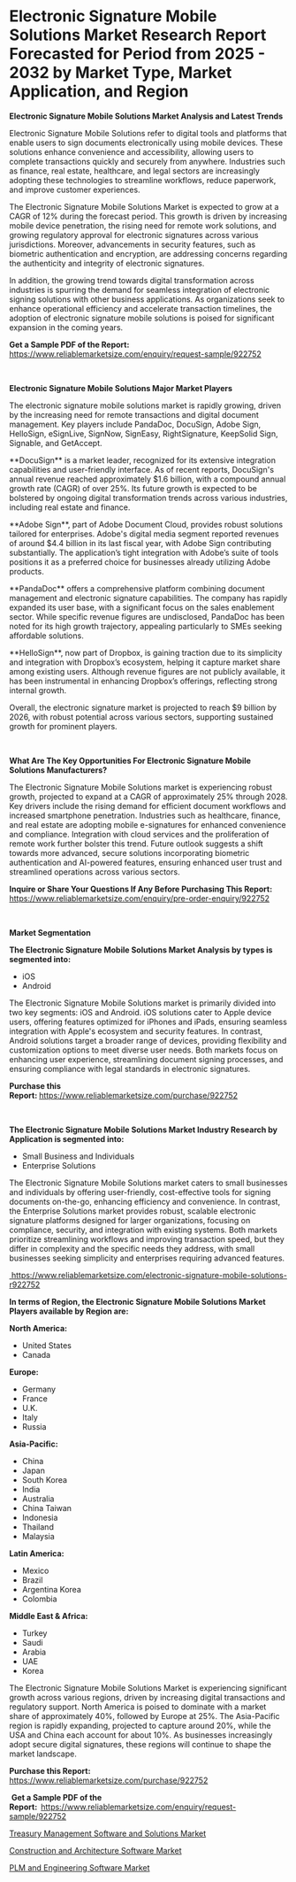 <p><h1>Electronic Signature Mobile Solutions Market Research Report Forecasted for Period from 2025 -  2032 by Market Type, Market Application, and Region</h1></p><p><strong>Electronic Signature Mobile Solutions Market Analysis and Latest Trends</strong></p>
<p><p>Electronic Signature Mobile Solutions refer to digital tools and platforms that enable users to sign documents electronically using mobile devices. These solutions enhance convenience and accessibility, allowing users to complete transactions quickly and securely from anywhere. Industries such as finance, real estate, healthcare, and legal sectors are increasingly adopting these technologies to streamline workflows, reduce paperwork, and improve customer experiences.</p><p>The Electronic Signature Mobile Solutions Market is expected to grow at a CAGR of 12% during the forecast period. This growth is driven by increasing mobile device penetration, the rising need for remote work solutions, and growing regulatory approval for electronic signatures across various jurisdictions. Moreover, advancements in security features, such as biometric authentication and encryption, are addressing concerns regarding the authenticity and integrity of electronic signatures. </p><p>In addition, the growing trend towards digital transformation across industries is spurring the demand for seamless integration of electronic signing solutions with other business applications. As organizations seek to enhance operational efficiency and accelerate transaction timelines, the adoption of electronic signature mobile solutions is poised for significant expansion in the coming years.</p></p>
<p><strong>Get a Sample PDF of the Report:&nbsp;</strong> <a href="https://www.reliablemarketsize.com/enquiry/request-sample/922752?utm_campaign=1991&utm_medium=2&utm_source=Github&utm_content=ia&utm_term=07032025&utm_id=electronic-signature-mobile-solutions">https://www.reliablemarketsize.com/enquiry/request-sample/922752</a></p>
<p>&nbsp;</p>
<p><strong>Electronic Signature Mobile Solutions Major Market Players</strong></p>
<p><p>The electronic signature mobile solutions market is rapidly growing, driven by the increasing need for remote transactions and digital document management. Key players include PandaDoc, DocuSign, Adobe Sign, HelloSign, eSignLive, SignNow, SignEasy, RightSignature, KeepSolid Sign, Signable, and GetAccept.</p><p>**DocuSign** is a market leader, recognized for its extensive integration capabilities and user-friendly interface. As of recent reports, DocuSign's annual revenue reached approximately $1.6 billion, with a compound annual growth rate (CAGR) of over 25%. Its future growth is expected to be bolstered by ongoing digital transformation trends across various industries, including real estate and finance.</p><p>**Adobe Sign**, part of Adobe Document Cloud, provides robust solutions tailored for enterprises. Adobe's digital media segment reported revenues of around $4.4 billion in its last fiscal year, with Adobe Sign contributing substantially. The application’s tight integration with Adobe’s suite of tools positions it as a preferred choice for businesses already utilizing Adobe products.</p><p>**PandaDoc** offers a comprehensive platform combining document management and electronic signature capabilities. The company has rapidly expanded its user base, with a significant focus on the sales enablement sector. While specific revenue figures are undisclosed, PandaDoc has been noted for its high growth trajectory, appealing particularly to SMEs seeking affordable solutions.</p><p>**HelloSign**, now part of Dropbox, is gaining traction due to its simplicity and integration with Dropbox’s ecosystem, helping it capture market share among existing users. Although revenue figures are not publicly available, it has been instrumental in enhancing Dropbox’s offerings, reflecting strong internal growth.</p><p>Overall, the electronic signature market is projected to reach $9 billion by 2026, with robust potential across various sectors, supporting sustained growth for prominent players.</p></p>
<p>&nbsp;</p>
<p><strong>What Are The Key Opportunities For Electronic Signature Mobile Solutions Manufacturers?</strong></p>
<p><p>The Electronic Signature Mobile Solutions market is experiencing robust growth, projected to expand at a CAGR of approximately 25% through 2028. Key drivers include the rising demand for efficient document workflows and increased smartphone penetration. Industries such as healthcare, finance, and real estate are adopting mobile e-signatures for enhanced convenience and compliance. Integration with cloud services and the proliferation of remote work further bolster this trend. Future outlook suggests a shift towards more advanced, secure solutions incorporating biometric authentication and AI-powered features, ensuring enhanced user trust and streamlined operations across various sectors.</p></p>
<p><strong>Inquire or Share Your Questions If Any Before Purchasing This Report:</strong> <a href="https://www.reliablemarketsize.com/enquiry/pre-order-enquiry/922752?utm_campaign=1991&utm_medium=2&utm_source=Github&utm_content=ia&utm_term=07032025&utm_id=electronic-signature-mobile-solutions">https://www.reliablemarketsize.com/enquiry/pre-order-enquiry/922752</a></p>
<p>&nbsp;</p>
<p><strong>Market Segmentation</strong></p>
<p><strong>The Electronic Signature Mobile Solutions Market Analysis by types is segmented into:</strong></p>
<p><ul><li>iOS</li><li>Android</li></ul></p>
<p><p>The Electronic Signature Mobile Solutions market is primarily divided into two key segments: iOS and Android. iOS solutions cater to Apple device users, offering features optimized for iPhones and iPads, ensuring seamless integration with Apple's ecosystem and security features. In contrast, Android solutions target a broader range of devices, providing flexibility and customization options to meet diverse user needs. Both markets focus on enhancing user experience, streamlining document signing processes, and ensuring compliance with legal standards in electronic signatures.</p></p>
<p><strong>Purchase this Report:&nbsp;</strong><a href="https://www.reliablemarketsize.com/purchase/922752?utm_campaign=1991&utm_medium=2&utm_source=Github&utm_content=ia&utm_term=07032025&utm_id=electronic-signature-mobile-solutions">https://www.reliablemarketsize.com/purchase/922752</a></p>
<p>&nbsp;</p>
<p><strong>The Electronic Signature Mobile Solutions Market Industry Research by Application is segmented into:</strong></p>
<p><ul><li>Small Business and Individuals</li><li>Enterprise Solutions</li></ul></p>
<p><p>The Electronic Signature Mobile Solutions market caters to small businesses and individuals by offering user-friendly, cost-effective tools for signing documents on-the-go, enhancing efficiency and convenience. In contrast, the Enterprise Solutions market provides robust, scalable electronic signature platforms designed for larger organizations, focusing on compliance, security, and integration with existing systems. Both markets prioritize streamlining workflows and improving transaction speed, but they differ in complexity and the specific needs they address, with small businesses seeking simplicity and enterprises requiring advanced features.</p></p>
<p><a href="https://www.reliablemarketsize.com/electronic-signature-mobile-solutions-r922752?utm_campaign=1991&utm_medium=2&utm_source=Github&utm_content=ia&utm_term=07032025&utm_id=electronic-signature-mobile-solutions">&nbsp;https://www.reliablemarketsize.com/electronic-signature-mobile-solutions-r922752</a></p>
<p><strong>In terms of Region, the Electronic Signature Mobile Solutions Market Players available by Region are:</strong></p>
<p>
    <p> <strong> North America: </strong>
        <ul>
            <li>United States</li>
            <li>Canada</li>
        </ul>
        </p> 
    <p> <strong> Europe: </strong>
        <ul>
            <li>Germany</li>
            <li>France</li>
            <li>U.K.</li>
            <li>Italy</li>
            <li>Russia</li>
        </ul>
        </p> 
    <p> <strong> Asia-Pacific: </strong>
        <ul>
            <li>China</li>
            <li>Japan</li>
            <li>South Korea</li>
            <li>India</li>
            <li>Australia</li>
            <li>China Taiwan</li>
            <li>Indonesia</li>
            <li>Thailand</li>
            <li>Malaysia</li>
        </ul>
        </p> 
    <p> <strong> Latin America: </strong>
        <ul>
            <li>Mexico</li>
            <li>Brazil</li>
            <li>Argentina Korea</li>
            <li>Colombia</li>
        </ul>
        </p> 
    <p> <strong> Middle East & Africa: </strong>
        <ul>
            <li>Turkey</li>
            <li>Saudi</li>
            <li>Arabia</li>
            <li>UAE</li>
            <li>Korea</li>
        </ul>
    </p>
    </p>
<p><p>The Electronic Signature Mobile Solutions Market is experiencing significant growth across various regions, driven by increasing digital transactions and regulatory support. North America is poised to dominate with a market share of approximately 40%, followed by Europe at 25%. The Asia-Pacific region is rapidly expanding, projected to capture around 20%, while the USA and China each account for about 10%. As businesses increasingly adopt secure digital signatures, these regions will continue to shape the market landscape.</p></p>
<p><strong>Purchase this Report: </strong><a href="https://www.reliablemarketsize.com/purchase/922752?utm_campaign=1991&utm_medium=2&utm_source=Github&utm_content=ia&utm_term=07032025&utm_id=electronic-signature-mobile-solutions">https://www.reliablemarketsize.com/purchase/922752</a></p>
<p>&nbsp;<strong>Get a Sample PDF of the Report:&nbsp;&nbsp;</strong><a href="https://www.reliablemarketsize.com/enquiry/request-sample/922752?utm_campaign=1991&utm_medium=2&utm_source=Github&utm_content=ia&utm_term=07032025&utm_id=electronic-signature-mobile-solutions">https://www.reliablemarketsize.com/enquiry/request-sample/922752</a></p>
<p><strong></strong></p>
<p><p><a href="https://github.com/rogetspate12/Market-Research-Report-List-1/blob/main/treasury-management-software-and-solutions-market.md?utm_campaign=1991&utm_medium=2&utm_source=Github&utm_content=ia&utm_term=07032025&utm_id=electronic-signature-mobile-solutions">Treasury Management Software and Solutions Market</a></p><p><a href="https://github.com/YashRP12/Market-Research-Report-List-7/blob/main/construction-and-architecture-software-market.md?utm_campaign=1991&utm_medium=2&utm_source=Github&utm_content=ia&utm_term=07032025&utm_id=electronic-signature-mobile-solutions">Construction and Architecture Software Market</a></p><p><a href="https://github.com/ranewknaller/Market-Research-Report-List-1/blob/main/plm-and-engineering-software-market.md?utm_campaign=1991&utm_medium=2&utm_source=Github&utm_content=ia&utm_term=07032025&utm_id=electronic-signature-mobile-solutions">PLM and Engineering Software Market</a></p></p>